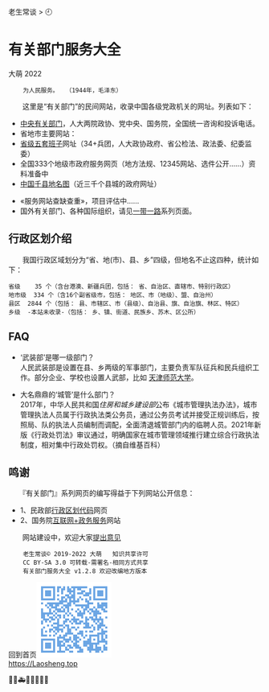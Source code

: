 老生常谈 > 🕘

有关部门服务大全
===============
大萌 2022

		为人民服务。	（1944年，毛泽东）

　　这里是“有关部门”的民间网站，收录中国各级党政机关的网址。列表如下：

+	[中央有关部门](zhongyang)，人大两院政协、党中央、国务院，全国统一咨询和投诉电话。
+	省地市主要网站：
  +	[省级五套班子](shengji)网址（34+兵团，人大政协政府、省公检法、政法委、纪委监委）
  +	全国333个地级市政府服务网页[](dijishi)（地方法规、12345网站、选件公开……）资料准备中
+	[中国千县地名图](qianxian)（近三千个县城的政府网址）
-	«服务网站查缺查重»，项目评估中……
-	国外有关部门、各种国际组织，请见[一带一路](../ydyl)系列页面。


行政区划介绍
------------

　　我国行政区域划分为“省、地(市)、县、乡”四级，但地名不止这四种，统计如下：

	省级	  35 个（含台港澳、新疆兵团，包括： 省、自治区、直辖市、特别行政区）
	地市级	 334 个（含16个副省级市，包括： 地区、市（地级）、盟、自治州）
	县区	2844 个（包括： 县、市辖区、市（县级）、自治县、旗、自治旗、林区、特区）
	乡级	-本站未收录-（包括： 乡、镇、街道、民族乡、苏木、区公所）

FAQ
----

*	‘武装部’是哪一级部门？  
	人民武装部是设置在县、乡两级的军事部门，主要负责军队征兵和民兵组织工作。部分企业、学校也设置人武部，比如 [天津师范大学](http://rmwzb.tjnu.edu.cn/bmjj.htm)。

*	大名鼎鼎的‘城管’是什么部门？  
	2017年，中华人民共和国*住房和城乡建设部*公布《城市管理执法办法》，城市管理执法人员属于行政执法类公务员，通过公务员考试并接受正规训练后，按照局、队的执法人员编制而调配，全面清退城管部门内的临聘人员。2021年新版《行政处罚法》审议通过，明确国家在城市管理领域推行建立综合行政执法制度，相对集中行政处罚权。（摘自维基百科）


鸣谢
----
　　『有关部门』系列网页的编写得益于下列网站公开信息：
*	1、民政部[行政区划代码](http://www.mca.gov.cn/article/sj/xzqh/1980/)网页
*	2、国务院[互联网+政务服务](http://www.gov.cn/zhengce/zhuti/jjhlw_zwfw/)网站


　　网站建设中，欢迎大家[提出意见](https://xoyondo.com/mb/yY8PqZMjKUgdcpn )

```
	老生常谈© 2019-2022 大萌   知识共享许可
	CC BY-SA 3.0 可转载-需署名-相同方式共享
	有关部门服务大全 v1.2.8 欢迎改编地方版本
```
回到首页<a href=".." title="返回老生常谈首页"><img src="../indexQR-Blue.png" /></a>  
https://Laosheng.top  
<!-- Global site tag (gtag.js) - Google Analytics -->
<script async src="https://www.googletagmanager.com/gtag/js?id=UA-179794713-1"></script>
<script>  window.dataLayer = window.dataLayer || [];
  function gtag(){dataLayer.push(arguments);}
  gtag('js', new Date());  gtag('config', 'UA-179794713-1');
</script>
🚨🚓🚑🚒🚌🧑‍🤝‍🧑
